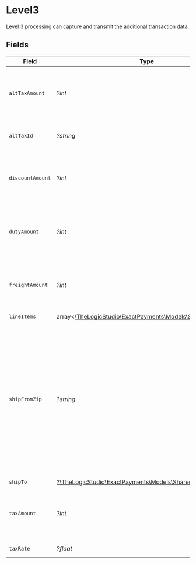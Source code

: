 # Level3

Level 3 processing can capture and transmit the additional transaction data.


## Fields

| Field                                                                                                                                                                                                   | Type                                                                                                                                                                                                    | Required                                                                                                                                                                                                | Description                                                                                                                                                                                             | Example                                                                                                                                                                                                 |
| ------------------------------------------------------------------------------------------------------------------------------------------------------------------------------------------------------- | ------------------------------------------------------------------------------------------------------------------------------------------------------------------------------------------------------- | ------------------------------------------------------------------------------------------------------------------------------------------------------------------------------------------------------- | ------------------------------------------------------------------------------------------------------------------------------------------------------------------------------------------------------- | ------------------------------------------------------------------------------------------------------------------------------------------------------------------------------------------------------- |
| `altTaxAmount`                                                                                                                                                                                          | *?int*                                                                                                                                                                                                  | :heavy_minus_sign:                                                                                                                                                                                      | The smallest currency units, for example, cents in USD.                                                                                                                                                 | 5                                                                                                                                                                                                       |
| `altTaxId`                                                                                                                                                                                              | *?string*                                                                                                                                                                                               | :heavy_minus_sign:                                                                                                                                                                                      | alt Tax identifier of the customer.                                                                                                                                                                     | a1b2c3                                                                                                                                                                                                  |
| `discountAmount`                                                                                                                                                                                        | *?int*                                                                                                                                                                                                  | :heavy_minus_sign:                                                                                                                                                                                      | The smallest currency units, for example, cents in USD.                                                                                                                                                 | 5                                                                                                                                                                                                       |
| `dutyAmount`                                                                                                                                                                                            | *?int*                                                                                                                                                                                                  | :heavy_minus_sign:                                                                                                                                                                                      | The smallest currency units, for example, cents in USD.                                                                                                                                                 | 5                                                                                                                                                                                                       |
| `freightAmount`                                                                                                                                                                                         | *?int*                                                                                                                                                                                                  | :heavy_minus_sign:                                                                                                                                                                                      | The smallest currency units, for example, cents in USD.                                                                                                                                                 | 5                                                                                                                                                                                                       |
| `lineItems`                                                                                                                                                                                             | array<[\TheLogicStudio\ExactPayments\Models\Shared\LineItem](../../Models/Shared/LineItem.md)>                                                                                                          | :heavy_minus_sign:                                                                                                                                                                                      | N/A                                                                                                                                                                                                     |                                                                                                                                                                                                         |
| `shipFromZip`                                                                                                                                                                                           | *?string*                                                                                                                                                                                               | :heavy_minus_sign:                                                                                                                                                                                      | The postal code where the customer is located. Five-digit (example: 33558) or nine-digit (33558-3321) format is acceptable for the USA. Six digit(A0A 0A0) or (A0A0A0) format is acceptable for Canada. | 91710                                                                                                                                                                                                   |
| `shipTo`                                                                                                                                                                                                | [?\TheLogicStudio\ExactPayments\Models\Shared\ShipTo](../../Models/Shared/ShipTo.md)                                                                                                                    | :heavy_minus_sign:                                                                                                                                                                                      | N/A                                                                                                                                                                                                     |                                                                                                                                                                                                         |
| `taxAmount`                                                                                                                                                                                             | *?int*                                                                                                                                                                                                  | :heavy_minus_sign:                                                                                                                                                                                      | The smallest currency units, for example, cents in USD.                                                                                                                                                 | 5                                                                                                                                                                                                       |
| `taxRate`                                                                                                                                                                                               | *?float*                                                                                                                                                                                                | :heavy_minus_sign:                                                                                                                                                                                      | Tax rate for the Order.                                                                                                                                                                                 | 0.5                                                                                                                                                                                                     |